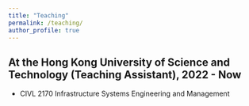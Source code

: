 ```yaml
---
title: "Teaching"
permalink: /teaching/
author_profile: true
---
```


At the Hong Kong University of Science and Technology (Teaching Assistant), 2022 - Now
--------
* CIVL 2170 Infrastructure Systems Engineering and Management
